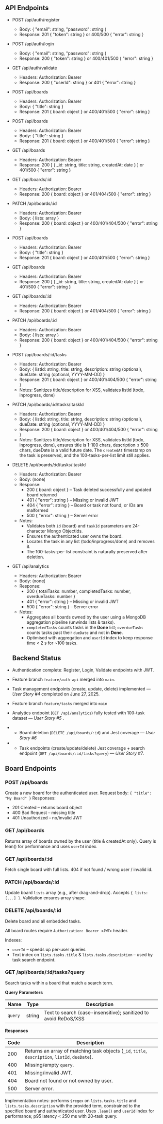 ## API Endpoints

- POST /api/auth/register
  - Body: { "email": string, "password": string }
  - Response: 201 { "token": string } or 400/500 { "error": string }
- POST /api/auth/login
  - Body: { "email": string, "password": string }
  - Response: 200 { "token": string } or 400/401/500 { "error": string }
- GET /api/auth/validate
  - Headers: Authorization: Bearer <token>
  - Response: 200 { "userId": string } or 401 { "error": string }
- POST /api/boards

  - Headers: Authorization: Bearer <token>
  - Body: { "title": string }
  - Response: 201 { board: object } or 400/401/500 { "error": string }

- POST /api/boards
  - Headers: Authorization: Bearer <token>
  - Body: { "title": string }
  - Response: 201 { board: object } or 400/401/500 { "error": string }
- GET /api/boards

  - Headers: Authorization: Bearer <token>
  - Response: 200 [ { _id: string, title: string, createdAt: date } ] or 401/500 { "error": string }

- GET /api/boards/:id

  - Headers: Authorization: Bearer <token>
  - Response: 200 { board: object } or 401/404/500 { "error": string }

- PATCH /api/boards/:id

  - Headers: Authorization: Bearer <token>
  - Body: { lists: array }
  - Response: 200 { board: object } or 400/401/404/500 { "error": string }

- POST /api/boards
  - Headers: Authorization: Bearer <token>
  - Body: { "title": string }
  - Response: 201 { board: object } or 400/401/500 { "error": string }
- GET /api/boards

  - Headers: Authorization: Bearer <token>
  - Response: 200 [ { _id: string, title: string, createdAt: date } ] or 401/500 { "error": string }

- GET /api/boards/:id

  - Headers: Authorization: Bearer <token>
  - Response: 200 { board: object } or 401/404/500 { "error": string }

- PATCH /api/boards/:id

  - Headers: Authorization: Bearer <token>
  - Body: { lists: array }
  - Response: 200 { board: object } or 400/401/404/500 { "error": string }

- POST /api/boards/:id/tasks

  - Headers: Authorization: Bearer <token>
  - Body: { listId: string, title: string, description: string (optional), dueDate: string (optional, YYYY-MM-DD) }
  - Response: 201 { board: object } or 400/401/404/500 { "error": string }
  - Notes: Sanitizes title/description for XSS, validates listId (todo, inprogress, done)

- PATCH /api/boards/:id/tasks/:taskId

  - Headers: Authorization: Bearer <token>
  - Body: { listId: string, title: string, description: string (optional), dueDate: string (optional, YYYY-MM-DD) }
  - Response: 200 { board: object } or 400/401/404/500 { "error": string }
  - Notes: Sanitizes title/description for XSS, validates listId (todo, inprogress, done), ensures title is 1-100 chars, description ≤ 500 chars, dueDate is a valid future date. The `createdAt` timestamp on the task is preserved, and the 100-tasks-per-list limit still applies.

- DELETE /api/boards/:id/tasks/:taskId

  - Headers: Authorization: Bearer <token>
  - Body: (none)
  - Response:
    - 200 { board: object } – Task deleted successfully and updated board returned
    - 401 { "error": string } – Missing or invalid JWT
    - 404 { "error": string } – Board or task not found, or IDs are malformed
    - 500 { "error": string } – Server error
  - Notes:
    - Validates both `id` (board) and `taskId` parameters are 24-character Mongo ObjectIds.
    - Ensures the authenticated user owns the board.
    - Locates the task in any list (todo/inprogress/done) and removes it.
    - The 100-tasks-per-list constraint is naturally preserved after deletion.

- GET /api/analytics

  - Headers: Authorization: Bearer <token>
  - Body: (none)
  - Response:
    - 200 { totalTasks: number, completedTasks: number, overdueTasks: number }
    - 401 { "error": string } – Missing or invalid JWT
    - 500 { "error": string } – Server error
  - Notes:
    - Aggregates all boards owned by the user using a MongoDB aggregation pipeline (unwinds lists & tasks).
    - `completedTasks` counts tasks in the **Done** list; `overdueTasks` counts tasks past their `dueDate` and not in **Done**.
    - Optimised with aggregation and `userId` index to keep response time < 2 s for ~100 tasks.

  ## Backend Status

- Authentication complete: Register, Login, Validate endpoints with JWT.
- Feature branch `feature/auth-api` merged into `main`.
- Task management endpoints (create, update, delete) implemented — _User Story #4_ completed on June 27, 2025.
- Feature branch `feature/tasks` merged into `main`
- Analytics endpoint (`GET /api/analytics`) fully tested with 100-task dataset — _User Story #5_ .
- - Board deletion (`DELETE /api/boards/:id`) and Jest coverage — _User Story #6_
- - Task endpoints (create/update/delete) Jest coverage + search endpoint (`GET /api/boards/:id/tasks?query`) — _User Story #7_.

## Board Endpoints

### POST /api/boards

Create a new board for the authenticated user.
Request body: `{ "title": "My Board" }`
Responses:

- 201 Created – returns board object
- 400 Bad Request – missing title
- 401 Unauthorized – no/invalid JWT

### GET /api/boards

Returns array of boards owned by the user (title & createdAt only). Query is lean() for performance and uses `userId` index.

### GET /api/boards/:id

Fetch single board with full lists. 404 if not found / wrong user / invalid id.

### PATCH /api/boards/:id

Update board `lists` array (e.g., after drag-and-drop). Accepts `{ lists: [...] }`. Validation ensures array shape.

### DELETE /api/boards/:id

Delete board and all embedded tasks.

All board routes require `Authorization: Bearer <JWT>` header.

Indexes:

- `userId` – speeds up per-user queries
- Text index on `lists.tasks.title` & `lists.tasks.description` – used by task search endpoint.

### GET /api/boards/:id/tasks?query

Search tasks within a board that match a search term.

**Query Parameters**

| Name    | Type   | Description                                                     |
| ------- | ------ | --------------------------------------------------------------- |
| `query` | string | Text to search (case-insensitive); sanitized to avoid ReDoS/XSS |

**Responses**

| Code | Description                                                                                     |
| ---- | ----------------------------------------------------------------------------------------------- |
| 200  | Returns an array of matching task objects (`_id`, `title`, `description`, `listId`, `dueDate`). |
| 400  | Missing/empty `query`.                                                                          |
| 401  | Missing/invalid JWT.                                                                            |
| 404  | Board not found or not owned by user.                                                           |
| 500  | Server error.                                                                                   |

Implementation notes: performs `$regex` on `lists.tasks.title` and `lists.tasks.description` with the provided term, constrained to the specified board and authenticated user. Uses `.lean()` and `userId` index for performance; p95 latency < 250 ms with 20-task query.
